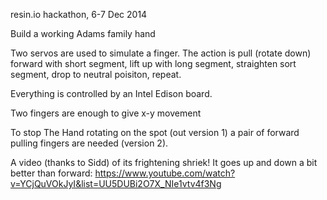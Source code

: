 resin.io hackathon, 6-7 Dec 2014

Build a working Adams family hand

Two servos are used to simulate a finger.  The action is pull (rotate down) forward with short segment, lift up with long segment, straighten sort segment, drop to neutral poisiton, repeat.

Everything is controlled by an Intel Edison board.

Two fingers are enough to give x-y movement

To stop The Hand rotating on the spot (out version 1) a pair of forward pulling fingers are needed (version 2).

A video (thanks to Sidd) of its frightening shriek! It goes up and down a bit better than forward:
https://www.youtube.com/watch?v=YCjQuVOkJyI&list=UU5DUBi2O7X_NIe1vtv4f3Ng
